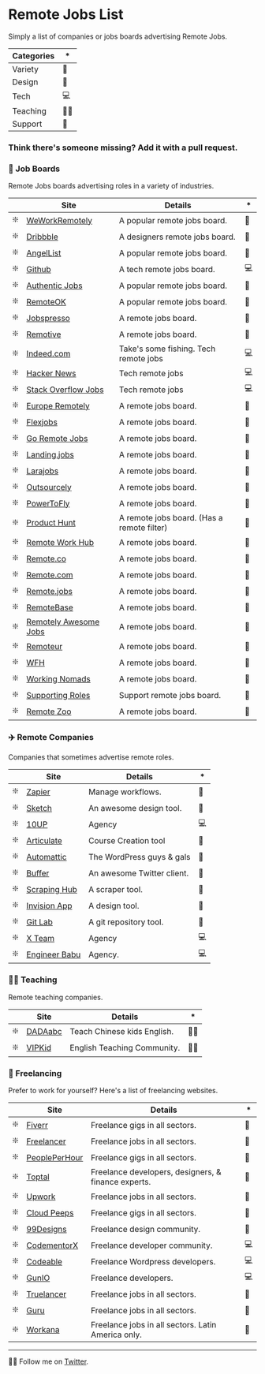 # Remote Jobs List
Simply a list of companies or jobs boards advertising Remote Jobs.

| Categories | * |
|--|--|
| Variety |🌟|
| Design |🎨|
| Tech |💻|
| Teaching |👩‍🏫|
| Support |📱|

### Think there's someone missing? Add it with a pull request.

### 📌 Job Boards

Remote Jobs boards advertising roles in a variety of industries.

|| Site |   Details | * |                                                                                                         
-------------------------------------------------------------------------------------------------------------------|---------------------------------------------------------------|--|--|
| ❇️ | [WeWorkRemotely](https://weworkremotely.com/) | A popular remote jobs board. |🌟|
| ❇️ | [Dribbble](https://dribbble.com/jobs?location=Anywhere) | A designers remote jobs board. |🎨|
| ❇️ | [AngelList](https://angel.co/) |A popular remote jobs board. |🌟|
| ❇️ | [Github](https://jobs.github.com/positions?description=&location=remote) | A tech remote jobs board.  |💻|
| ❇️ | [Authentic Jobs](https://authenticjobs.com/#remote=true) | A popular remote jobs board. |🌟|
| ❇️ | [RemoteOK](https://remoteok.io/) | A popular remote jobs board. |🌟| 
| ❇️ | [Jobspresso](https://jobspresso.co/) | A remote jobs board. |🌟|
| ❇️ | [Remotive](https://remotive.io/) | A remote jobs board. |🌟|
| ❇️ | [Indeed.com](https://www.indeed.com/q-Remote-Programming-jobs.html) | Take's some fishing. Tech remote jobs |💻|
| ❇️ | [Hacker News](https://news.ycombinator.com/jobs) | Tech remote jobs |💻|
| ❇️ | [Stack Overflow Jobs](https://stackoverflow.com/jobs/remote-developer-jobs) | Tech remote jobs |💻|
| ❇️ | [Europe Remotely](https://europeremotely.com/) | A remote jobs board. |🌟|
| ❇️ | [Flexjobs](https://www.flexjobs.com) | A remote jobs board. |🌟|
| ❇️ | [Go Remote Jobs](https://goremotejobs.com/) |  A remote jobs board. |🌟|
| ❇️ | [Landing.jobs](https://landing.jobs/jobs?remote=true) | A remote jobs board. |🌟|
| ❇️ | [Larajobs](http://larajobs.com) | A remote jobs board. |🌟|
| ❇️ | [Outsourcely](https://www.outsourcely.com/remote-workers) | A remote jobs board. |🌟|
| ❇️ | [PowerToFly](https://powertofly.com/) | A remote jobs board. |🌟|
| ❇️ | [Product Hunt](https://www.producthunt.com/jobs) | A remote jobs board. (Has a remote filter) |🌟|
| ❇️ | [Remote Work Hub](https://remoteworkhub.com/remote-jobs/) | A remote jobs board. |🌟|
| ❇️ | [Remote.co](https://remote.co/remote-jobs/) | A remote jobs board. |🌟|
| ❇️ | [Remote.com](https://remote.com/jobs) | A remote jobs board. |🌟|
| ❇️ | [Remote.jobs](https://remote.jobs/) | A remote jobs board. |🌟|
| ❇️ | [RemoteBase](https://remotebase.io/) | A remote jobs board. |🌟|
| ❇️ | [Remotely Awesome Jobs](https://www.remotelyawesomejobs.com/) | A remote jobs board. |🌟|
| ❇️ | [Remoteur](http://www.remoteur.com/) | A remote jobs board. |🌟|
| ❇️ | [WFH](https://www.wfh.io/) | A remote jobs board. |🌟|
| ❇️ | [Working Nomads](https://www.workingnomads.co/jobs) | A remote jobs board. |🌟|
| ❇️ | [Supporting Roles](https://supportingroles.io/) | Support remote jobs board. |📱|
| ❇️ | [Remote Zoo](https://www.remotezoo.com/) | A remote jobs board. |🌟|

### ✈️ Remote Companies

Companies that sometimes advertise remote roles.

|| Site |   Details | * |                                                                                                         
-------------------------------------------------------------------------------------------------------------------|---------------------------------------------------------------|--|--|
| ❇️ | [Zapier](https://zapier.com/about/) | Manage workflows. |🌟|
| ❇️ | [Sketch](https://www.sketchapp.com/jobs/) | An awesome design tool. |🌟|
| ❇️ | [10UP](https://10up.com/careers/) | Agency |💻| 
| ❇️ | [Articulate](https://articulate.com/company/careers/) | Course Creation tool |🌟|
| ❇️ | [Automattic](https://automattic.com/work-with-us/) | The WordPress guys & gals |🌟|
| ❇️ | [Buffer](http://journey.buffer.com/) | An awesome Twitter client. |🌟|
| ❇️ | [Scraping Hub](https://scrapinghub.com/jobs) | A scraper tool. |🌟|
| ❇️ | [Invision App](https://www.invisionapp.com/company) | A design tool. |🌟|
| ❇️ | [Git Lab](https://about.gitlab.com/jobs/) | A git repository tool. |🌟|
| ❇️ | [X Team](https://x-team.com/) | Agency |💻| 
| ❇️ | [Engineer Babu](https://www.engineerbabu.com/) | Agency. |💻|


### 👩‍🏫 Teaching
Remote teaching companies.

|| Site |   Details | * |                                                                                                         
-------------------------------------------------------------------------------------------------------------------|---------------------------------------------------------------|--|--|
| ❇️ | [DADAabc](https://www.dadaabc.com/teacher/job/) | Teach Chinese kids English. |👩‍🏫|
| ❇️ | [VIPKid](https://t.vipkid.com.cn/) | English Teaching Community. |👩‍🏫|        

### 🔨 Freelancing
Prefer to work for yourself? Here's a list of freelancing websites.

|| Site |   Details | * |                                                                                                         
-------------------------------------------------------------------------------------------------------------------|---------------------------------------------------------------|--|--|
| ❇️ | [Fiverr](https://www.fiverr.com/) | Freelance gigs in all sectors. |🌟|
| ❇️ | [Freelancer](https://www.freelancer.com/) | Freelance jobs in all sectors. |🌟|
| ❇️ | [PeoplePerHour](https://www.peopleperhour.com/) | Freelance gigs in all sectors. |🌟 |
| ❇️ | [Toptal](https://www.toptal.com/) | Freelance developers, designers, & finance experts. |🌟|
| ❇️ | [Upwork](https://www.upwork.com/) | Freelance jobs in all sectors. |🌟|
| ❇️ | [Cloud Peeps](https://www.cloudpeeps.com) | Freelance gigs in all sectors. |🌟|
| ❇️ | [99Designs](https://99designs.co.uk/) | Freelance design community. |🎨|
| ❇️ | [CodementorX](https://www.codementor.io/developers) | Freelance developer community. |💻| 
| ❇️ | [Codeable](https://codeable.io/) | Freelance Wordpress developers. |💻|
| ❇️ | [GunIO](https://www.gun.io/#hacker) | Freelance developers. |💻|
| ️️️❇️ | [Truelancer](https://www.truelancer.com/) | Freelance jobs in all sectors. |🌟|
| ❇️ | [Guru](https://www.guru.com/) | Freelance jobs in all sectors. |🌟|
| ️️️❇️ | [Workana](https://www.workana.com/) | Freelance jobs in all sectors. Latin America only. |🌟|


---
👨‍💻 Follow me on [Twitter](https://twitter.com/ajukco).

